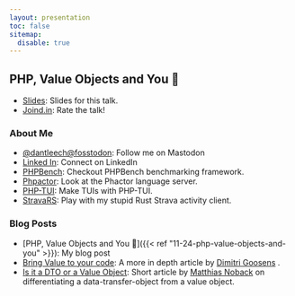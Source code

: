```yaml
---
layout: presentation
toc: false
sitemap:
  disable: true
---
```


## PHP, Value Objects and You 🫵

- [Slides](/slides/2025/dpc-php-value-objects-and-you/presentation.html): Slides for this talk.
- [Joind.in](https://joind.in/event/dutch-php-conference-2025/php-value-objects-and-you-): Rate the talk!

### About Me

- [@dantleech@fosstodon](https://fosstodon.org/@dantleech): Follow me on Mastodon
- [Linked In](https://www.linkedin.com/in/daniel-leech-a32851252/): Connect on LinkedIn
- [PHPBench](https://github.com/phpbench/phpbench): Checkout PHPBench benchmarking framework.
- [Phpactor](https://github.com/phpactor/phpactor): Look at the Phactor language server.
- [PHP-TUI](https://github.com/php-tui/php-tui): Make TUIs with PHP-TUI.
- [StravaRS](https://github.com/dantleech/strava-rs): Play with my stupid Rust Strava activity client.

### Blog Posts

- [PHP, Value Objects and You 🫵]({{< ref "11-24-php-value-objects-and-you" >}}): My blog post
- [Bring Value to your
  code](https://notes.belgeek.dev/2023/11/05/bring-value-to-your-code/):
  A more in depth article by [Dimitri Goosens](https://fosstodon.org/@dgoosens@phpc.social) .
- [Is it a DTO or a Value Object](https://matthiasnoback.nl/2022/09/is-it-a-dto-or-a-value-object/): Short article by [Matthias Noback](https://mastodon.social/@matthiasnoback) on differentiating a data-transfer-object from a value object.
